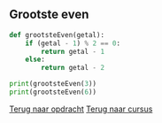 ## Grootste even

```python
def grootsteEven(getal):
    if (getal - 1) % 2 == 0:
        return getal - 1
    else:
        return getal - 2

print(grootsteEven(3))
print(grootsteEven(6))
```

[Terug naar opdracht](/taken/grootsteeven.html)
[Terug naar cursus](/22_functiesmetreturn.html)